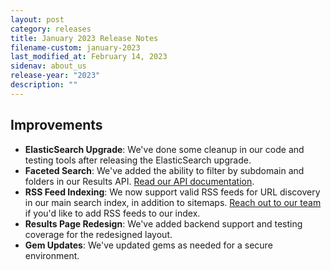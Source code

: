 ```yaml
---
layout: post
category: releases
title: January 2023 Release Notes
filename-custom: january-2023
last_modified_at: February 14, 2023
sidenav: about_us
release-year: "2023"
description: ""
---
```

## Improvements

* **ElasticSearch Upgrade**: We've done some cleanup in our code and testing tools after releasing the ElasticSearch upgrade.
* **Faceted Search**: We've added the ability to filter by subdomain and folders in our Results API. [Read our API documentation](https://open.gsa.gov/api/searchgov-results/).
* **RSS Feed Indexing**: We now support valid RSS feeds for URL discovery in our main search index, in addition to sitemaps. [Reach out to our team](mailto:search@gsa.gov) if you'd like to add RSS feeds to our index. 
* **Results Page Redesign**: We've added backend support and testing coverage for the redesigned layout. 
* **Gem Updates**: We've updated gems as needed for a secure environment.